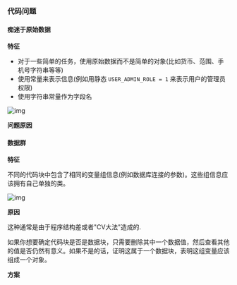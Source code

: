 ### 代码问题

#### 痴迷于原始数据

**特征**

* 对于一些简单的任务，使用原始数据而不是简单的对象(比如货币、范围、手机号字符串等等)
* 使用常量来表示信息(例如用静态 `USER_ADMIN_ROLE = 1` 来表示用户的管理员权限)
* 使用字符串常量作为字段名

![img](https://sourcemaking.com/images/refactoring-illustrations/2x/primitive-obsession-1.png)

**问题原因**



#### 数据群

**特征**

不同的代码块中包含了相同的变量组信息(例如数据库连接的参数)。这些组信息应该拥有自己单独的类。

![img](https://sourcemaking.com/images/refactoring-illustrations/data-clumps-1.png)

**原因**

这种通常是由于程序结构差或者"CV大法"造成的.

如果你想要确定代码块是否是数据块，只需要删除其中一个数据值，然后查看其他的值是否仍然有意义。如果不是的话，证明这属于一个数据块，表明这组变量应该组成一个对象。

**方案**